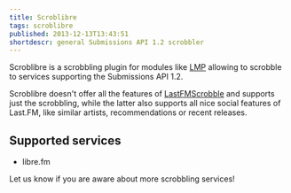 ```yaml
---
title: Scroblibre
tags: scroblibre
published: 2013-12-13T13:43:51
shortdescr: general Submissions API 1.2 scrobbler
---
```


Scroblibre is a scrobbling plugin for modules like [LMP](/plugins-lmp)
allowing to scrobble to services supporting the Submissions API 1.2.

Scroblibre doesn't offer all the features of
[LastFMScrobble](/plugins-lastfmscrobble) and supports just the
scrobbling, while the latter also supports all nice social features of
Last.FM, like similar artists, recommendations or recent releases.

Supported services
------------------

- libre.fm

Let us know if you are aware about more scrobbling services!

